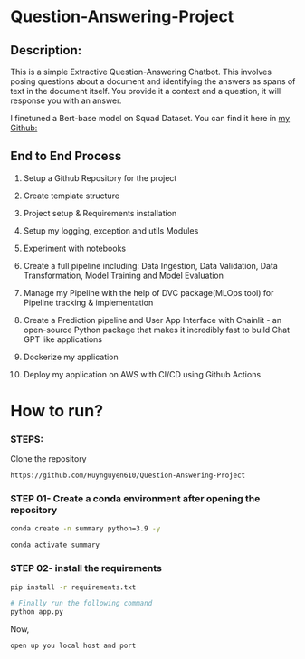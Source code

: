 # Question-Answering-Project
## Description: 
This is a simple Extractive Question-Answering Chatbot. This involves posing questions about a document and identifying the answers as spans of text in the document itself. You provide it a context and a question, it will response you with an answer.  
  
I finetuned a Bert-base model on Squad Dataset. You can find it here in [my Github:](https://github.com/Huynguyen610/Squad-Dataset)

## End to End Process
1. Setup a Github Repository for the project  
    
2. Create template structure   
    
3. Project setup & Requirements installation  
    
4. Setup my logging, exception and utils Modules  
    
5. Experiment with notebooks  
    
6. Create a full pipeline including: Data Ingestion, Data Validation, Data Transformation, Model Training and Model Evaluation  
   
7. Manage my Pipeline with the help of DVC package(MLOps tool) for Pipeline tracking & implementation  
   
8. Create a Prediction pipeline and User App Interface with Chainlit - an open-source Python package that makes it incredibly fast to build Chat GPT like applications  
    
9. Dockerize my application  
   
10. Deploy my application on AWS with CI/CD using Github Actions  


# How to run?
### STEPS:

Clone the repository

```bash
https://github.com/Huynguyen610/Question-Answering-Project
```

### STEP 01- Create a conda environment after opening the repository

```bash
conda create -n summary python=3.9 -y
```

```bash
conda activate summary
```


### STEP 02- install the requirements
```bash
pip install -r requirements.txt
```


```bash
# Finally run the following command
python app.py
```

Now,
```bash
open up you local host and port
```
